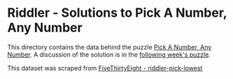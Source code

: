 # Riddler - Solutions to Pick A Number, Any Number

This directory contains the data behind the puzzle [Pick A Number, Any Number](https://fivethirtyeight.com/features/pick-a-number-any-number/). A discussion of the solution is in the [following week's puzzle](https://fivethirtyeight.com/features/is-this-bathroom-occupied/).

This dataset was scraped from [FiveThirtyEight - riddler-pick-lowest](https://github.com//fivethirtyeight/data/tree/master/riddler-pick-lowest)